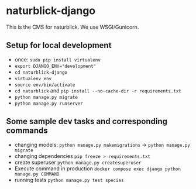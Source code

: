 # naturblick-django

This is the CMS for naturblick. We use WSGI/Gunicorn.

## Setup for local development

* once: `sudo pip install virtualenv`
* `export DJANGO_ENV="development"`
* `cd naturblick-django`
* `virtualenv env`
* `source env/bin/activate` 
* `cd naturblick` and `pip install --no-cache-dir -r requirements.txt`
* `python manage.py migrate`
* `python manage.py runserver`

## Some sample dev tasks and corresponding commands

* changing models: `python manage.py makemigrations` -> `python manage.py migrate`
* changing dependencies `pip freeze > requirements.txt`
* create superuser `python manage.py createsuperuser`
* Execute command in production `docker compose exec django python manage.py COMMAND`
* running tests `python manage.py test species`
